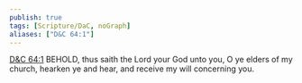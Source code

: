 ```yaml
---
publish: true
tags: [Scripture/DaC, noGraph]
aliases: ["D&C 64:1"]
---
```

[D&C 64:1](https://churchofjesuschrist.org/study/scriptures/dc-testament/dc/64?lang=eng&id=p1#p1) BEHOLD, thus saith the Lord your God unto you, O ye elders of my church, hearken ye and hear, and receive my will concerning you.
